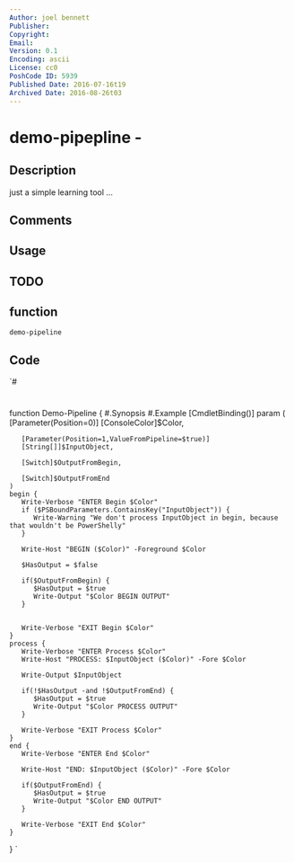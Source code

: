 ```yaml
---
Author: joel bennett
Publisher: 
Copyright: 
Email: 
Version: 0.1
Encoding: ascii
License: cc0
PoshCode ID: 5939
Published Date: 2016-07-16t19
Archived Date: 2016-08-26t03
---
```


# demo-pipepline - 

## Description

just a simple learning tool …

## Comments



## Usage



## TODO



## function

`demo-pipeline`

## Code

`#
 #
 function Demo-Pipeline {
    #.Synopsis
    #.Example
    [CmdletBinding()]
    param (
       [Parameter(Position=0)]
       [ConsoleColor]$Color,
 
       [Parameter(Position=1,ValueFromPipeline=$true)]
       [String[]]$InputObject,
 
       [Switch]$OutputFromBegin,
 
       [Switch]$OutputFromEnd
    )
    begin {
       Write-Verbose "ENTER Begin $Color"
       if ($PSBoundParameters.ContainsKey("InputObject")) {
          Write-Warning "We don't process InputObject in begin, because that wouldn't be PowerShelly"
       }
 
       Write-Host "BEGIN ($Color)" -Foreground $Color
 
       $HasOutput = $false
       
       if($OutputFromBegin) {
          $HasOutput = $true
          Write-Output "$Color BEGIN OUTPUT"
       }
 
 
       Write-Verbose "EXIT Begin $Color"
    }
    process {
       Write-Verbose "ENTER Process $Color"
       Write-Host "PROCESS: $InputObject ($Color)" -Fore $Color
 
       Write-Output $InputObject
 
       if(!$HasOutput -and !$OutputFromEnd) {
          $HasOutput = $true
          Write-Output "$Color PROCESS OUTPUT"
       }
 
       Write-Verbose "EXIT Process $Color"
    }
    end {
       Write-Verbose "ENTER End $Color"
 
       Write-Host "END: $InputObject ($Color)" -Fore $Color
 
       if($OutputFromEnd) {
          $HasOutput = $true
          Write-Output "$Color END OUTPUT"
       }
 
       Write-Verbose "EXIT End $Color"
    }
 }
`

